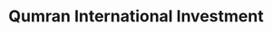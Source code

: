 ---
title: "Qumran International Investment"
url: /freetown/qumran-international-investment/
shop: Allgemein
---